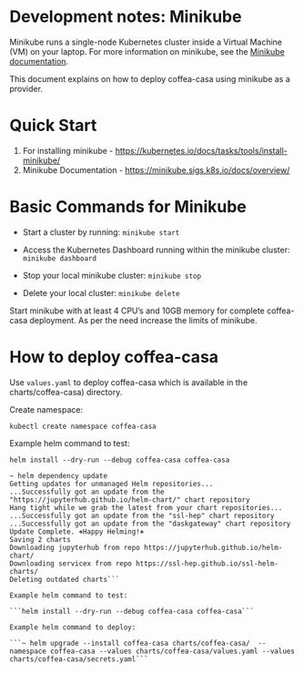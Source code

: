 # Development notes: Minikube

Minikube runs a single-node Kubernetes cluster inside a Virtual Machine (VM) on your laptop. For more information on minikube, see the [Minikube documentation](https://kubernetes.io/docs/setup/learning-environment/minikube/).


This document explains on how to deploy coffea-casa using minikube as a provider.

# Quick Start

1. For installing minikube - https://kubernetes.io/docs/tasks/tools/install-minikube/
2. Minikube Documentation - https://minikube.sigs.k8s.io/docs/overview/

# Basic Commands for Minikube

- Start a cluster by running:
 ```minikube start```

- Access the Kubernetes Dashboard running within the minikube cluster:
 ```minikube dashboard```

- Stop your local minikube cluster:
 ```minikube stop```

- Delete your local cluster:
```minikube delete```

Start minikube with at least 4 CPU’s and 10GB memory for complete coffea-casa deployment. As per the need increase the limits of minikube.

# How to deploy coffea-casa

Use `values.yaml` to deploy coffea-casa which is available in the charts/coffea-casa) directory. 

Create namespace:

``` kubectl create namespace coffea-casa ```

Example helm command to test:

```helm install --dry-run --debug coffea-casa coffea-casa```

```
~ helm dependency update
Getting updates for unmanaged Helm repositories...
...Successfully got an update from the "https://jupyterhub.github.io/helm-chart/" chart repository
Hang tight while we grab the latest from your chart repositories...
...Successfully got an update from the "ssl-hep" chart repository
...Successfully got an update from the "daskgateway" chart repository
Update Complete. ⎈Happy Helming!⎈
Saving 2 charts
Downloading jupyterhub from repo https://jupyterhub.github.io/helm-chart/
Downloading servicex from repo https://ssl-hep.github.io/ssl-helm-charts/
Deleting outdated charts```

Example helm command to test:

```helm install --dry-run --debug coffea-casa coffea-casa```

Example helm command to deploy:
	
```~ helm upgrade --install coffea-casa charts/coffea-casa/  --namespace coffea-casa --values charts/coffea-casa/values.yaml --values charts/coffea-casa/secrets.yaml```

